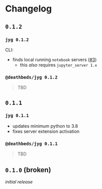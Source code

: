 # Changelog

## `0.1.2`

### `jyg 0.1.2`

CLI:

- finds local running `notebook` servers ([#3])
  - this _also_ requires `jupyter_server 1.x`

[#3]: https://github.com/deathbeds/jyg/issues/9

### `@deathbeds/jyg 0.1.2`

> TBD

## `0.1.1`

### `jyg 0.1.1`

- updates minimum python to 3.8
- fixes server extension activation

### `@deathbeds/jyg 0.1.1`

> TBD

## `0.1.0` (broken)

_initial release_
